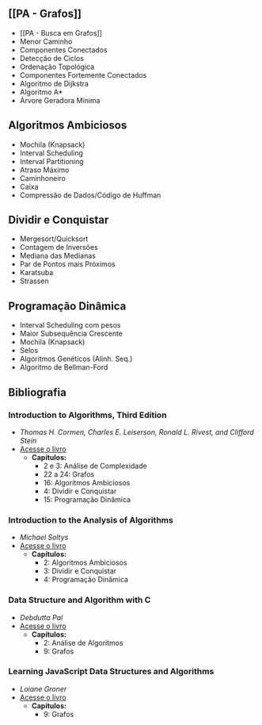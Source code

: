 ## [[PA - Grafos]]

- [[PA - Busca em Grafos]]
- Menor Caminho   
- Componentes Conectados  
- Detecção de Ciclos  
- Ordenação Topológica  
- Componentes Fortemente Conectados  
- Algoritmo de Dijkstra  
- Algoritmo A*  
- Árvore Geradora Mínima  

## Algoritmos Ambiciosos

- Mochila (Knapsack)  
- Interval Scheduling  
- Interval Partitioning  
- Atraso Máximo  
- Caminhoneiro  
- Caixa  
- Compressão de Dados/Código de Huffman  

## Dividir e Conquistar

- Mergesort/Quicksort  
- Contagem de Inversões  
- Mediana das Medianas  
- Par de Pontos mais Próximos  
- Karatsuba  
- Strassen  

## Programação Dinâmica

- Interval Scheduling com pesos  
- Maior Subsequência Crescente  
- Mochila (Knapsack)  
- Selos  
- Algoritmos Genéticos (Alinh. Seq.)  
- Algoritmo de Bellman-Ford  

## Bibliografia

### **Introduction to Algorithms, Third Edition**  

- *Thomas H. Cormen, Charles E. Leiserson, Ronald L. Rivest, and Clifford Stein*  
- [Acesse o livro](https://ebookcentral.proquest.com/lib/univbrasilia-ebooks/detail.action?docID=3339142)  
  - **Capítulos:**  
    - 2 e 3: Análise de Complexidade  
    - 22 a 24: Grafos  
    - 16: Algoritmos Ambiciosos  
    - 4: Dividir e Conquistar  
    - 15: Programação Dinâmica  

### **Introduction to the Analysis of Algorithms**  

- *Michael Soltys*  
- [Acesse o livro](https://ebookcentral.proquest.com/lib/univbrasilia-ebooks/detail.action?docID=1019632)  
  - **Capítulos:**  
    - 2: Algoritmos Ambiciosos  
    - 3: Dividir e Conquistar  
    - 4: Programação Dinâmica  

### **Data Structure and Algorithm with C**  

- *Debdutta Pal*  
- [Acesse o livro](https://ebookcentral.proquest.com/lib/univbrasilia-ebooks/detail.action?docID=5640157)  
  - **Capítulos:**  
    - 2: Análise de Algoritmos  
    - 9: Grafos  

### **Learning JavaScript Data Structures and Algorithms**  

- *Loiane Groner*  
- [Acesse o livro](https://ebookcentral.proquest.com/lib/univbrasilia-ebooks/detail.action?docID=1825962)  
  - **Capítulos:**  
    - 9: Grafos  
